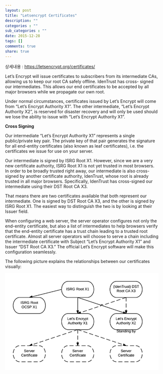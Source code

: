 ```yaml
---
layout: post
title: "Letsencrypt Certificates"
description: ""
categories : ""
sub_categories : ""
date: 2015-12-28
tags: []
comments: true
share: true
---
```


상세내용 : https://letsencrypt.org/certificates/

Let’s Encrypt will issue certificates to subscribers from its intermediate
CAs, allowing us to keep our root CA safely offline. IdenTrust has cross-
signed our intermediates. This allows our end certificates to be accepted by
all major browsers while we propagate our own root.

  

Under normal circumstances, certificates issued by Let’s Encrypt will come
from “Let’s Encrypt Authority X1”. The other intermediate, “Let’s Encrypt
Authority X2”, is reserved for disaster recovery and will only be used should
we lose the ability to issue with “Let’s Encrypt Authority X1”.

  

**Cross Signing**

Our intermediate “Let’s Encrypt Authority X1” represents a single
public/private key pair. The private key of that pair generates the signature
for all end-entity certificates (also known as leaf certificates), i.e. the
certificates we issue for use on your server.

  

Our intermediate is signed by ISRG Root X1. However, since we are a very new
certificate authority, ISRG Root X1 is not yet trusted in most browsers. In
order to be broadly trusted right away, our intermediate is also cross-signed
by another certificate authority, IdenTrust, whose root is already trusted in
all major browsers. Specifically, IdenTrust has cross-signed our intermediate
using their DST Root CA X3.

  

That means there are two certificates available that both represent our
intermediate. One is signed by DST Root CA X3, and the other is signed by ISRG
Root X1. The easiest way to distinguish the two is by looking at their Issuer
field.

  

When configuring a web server, the server operator configures not only the
end-entity certificate, but also a list of intermediates to help browsers
verify that the end-entity certificate has a trust chain leading to a trusted
root certificate. Almost all server operators will choose to serve a chain
including the intermediate certificate with Subject “Let’s Encrypt Authority
X1” and Issuer “DST Root CA X3.” The official Let’s Encrypt software will make
this configuration seamlessly.

  

The following picture explains the relationships between our certificates
visually:

  

  

![](/assets/images/posts/453/22193C4E5680AAD01C247E.PNG)

  

